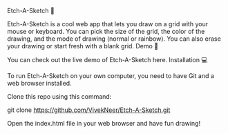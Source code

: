 Etch-A-Sketch 🎨

Etch-A-Sketch is a cool web app that lets you draw on a grid with your mouse or keyboard. You can pick the size of the grid, the color of the drawing, and the mode of drawing (normal or rainbow). You can also erase your drawing or start fresh with a blank grid.
Demo 🚀

You can check out the live demo of Etch-A-Sketch here.
Installation 💻

To run Etch-A-Sketch on your own computer, you need to have Git and a web browser installed.

Clone this repo using this command:

git clone https://github.com/VivekNeer/Etch-A-Sketch.git

Open the index.html file in your web browser and have fun drawing!
